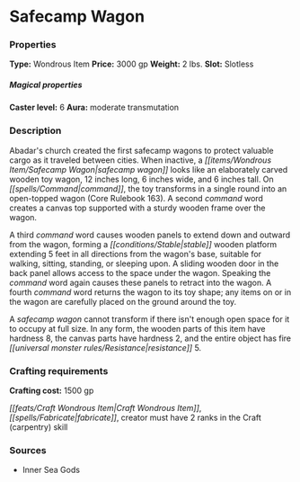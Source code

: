 ﻿---
Title: "Safecamp Wagon"
Type: "Wondrous Item"
Price: "3000 gp"
Weight: "2 lbs."
Slot: "Slotless"
Caster level: "6"
Aura: "moderate transmutation"
Description: |
  "Abadar's church created the first _safecamp wagons_ to protect valuable cargo as it traveled between cities. When inactive, a _safecamp wagon_ looks like an elaborately carved wooden toy wagon, 12 inches long, 6 inches wide, and 6 inches tall. On command, the toy transforms in a single round into an open-topped wagon (_Core Rulebook_ 163). A second command word creates a canvas top supported with a sturdy wooden frame over the wagon.
  A third command word causes wooden panels to extend down and outward from the wagon, forming a stable wooden platform extending 5 feet in all directions from the wagon's base, suitable for walking, sitting, standing, or sleeping upon. A sliding wooden door in the back panel allows access to the space under the wagon. Speaking the command word again causes these panels to retract into the wagon. A fourth command word returns the wagon to its toy shape; any items on or in the wagon are carefully placed on the ground around the toy.
  A _safecamp wagon_ cannot transform if there isn't enough open space for it to occupy at full size. In any form, the wooden parts of this item have hardness 8, the canvas parts have hardness 2, and the entire object has fire resistance 5."
Crafting cost: "1500 gp"
Sources: "['Inner Sea Gods']"
---

# Safecamp Wagon

### Properties

**Type:** Wondrous Item **Price:** 3000 gp **Weight:** 2 lbs. **Slot:** Slotless

##### Magical properties

**Caster level:** 6 **Aura:** moderate transmutation

### Description

Abadar's church created the first safecamp wagons to protect valuable cargo as it traveled between cities. When inactive, a _[[items/Wondrous Item/Safecamp Wagon|safecamp wagon]]_ looks like an elaborately carved wooden toy wagon, 12 inches long, 6 inches wide, and 6 inches tall. On _[[spells/Command|command]]_, the toy transforms in a single round into an open-topped wagon (Core Rulebook 163). A second _command_ word creates a canvas top supported with a sturdy wooden frame over the wagon.

A third _command_ word causes wooden panels to extend down and outward from the wagon, forming a _[[conditions/Stable|stable]]_ wooden platform extending 5 feet in all directions from the wagon's base, suitable for walking, sitting, standing, or sleeping upon. A sliding wooden door in the back panel allows access to the space under the wagon. Speaking the _command_ word again causes these panels to retract into the wagon. A fourth _command_ word returns the wagon to its toy shape; any items on or in the wagon are carefully placed on the ground around the toy.

A _safecamp wagon_ cannot transform if there isn't enough open space for it to occupy at full size. In any form, the wooden parts of this item have hardness 8, the canvas parts have hardness 2, and the entire object has fire _[[universal monster rules/Resistance|resistance]]_ 5.

### Crafting requirements

**Crafting cost:** 1500 gp

_[[feats/Craft Wondrous Item|Craft Wondrous Item]]_, _[[spells/Fabricate|fabricate]]_, creator must have 2 ranks in the Craft (carpentry) skill

### Sources

* Inner Sea Gods